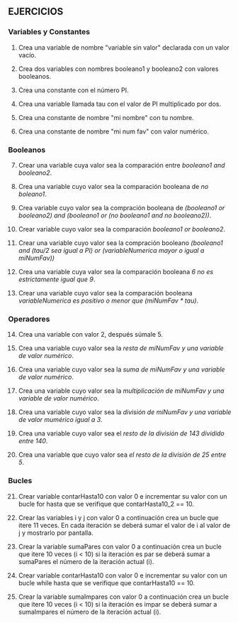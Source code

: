 ## EJERCICIOS

### Variables y Constantes

1. Crea una variable de nombre "variable sin valor" declarada con un valor vacío.

2. Crea dos variables con nombres booleano1 y booleano2 con valores booleanos. 

3. Crea una constante con el número PI.

4. Crea una variable llamada tau con el valor de PI multiplicado por dos.

5. Crea una constante de nombre "mi nombre" con tu nombre.

6. Crea una constante de nombre "mi num fav" con valor numérico.

### Booleanos

7. Crear una variable cuya valor sea la comparación entre *booleano1 and booleano2*. 

8. Crea una variable cuyo valor sea la comparación booleana de *no boleano1*.

9. Crea variable cuyo valor sea la compración booleana de *(booleano1 or booleano2) and (booleano1 or (no booleano1 and no booleano2))*.

10. Crear variable cuyo valor sea la comparación *booleano1 or booleano2*.

11. Crear una variable cuyo valor sea la compración booleano *(booleano1 and (tau/2 sea igual a PI) or (variableNumerica mayor o igual a miNumFav))*

12. Crea una variable cuya valor sea la comparación booleana *6 no es estrictamente igual que 9*.

13. Crear una variable cuyo valor sea la comparación booleana *variableNumerica es positivo o menor que (miNumFav * tau)*.

### Operadores

14. Crea una variable con valor 2, después súmale 5.

15. Crea una variable cuyo valor sea la *resta de miNumFav y una variable de valor numérico*.

16. Crea una variable cuyo valor sea la *suma de miNumFav y una variable de valor numérico*.

17. Crea una variable cuyo valor sea la *multiplicación de miNumFav y una variable de valor numérico*.

18. Crea una variable cuyo valor sea la *división de miNumFav y una variable de valor mumérico igual a 3*.

19. Crea una variable cuyo valor sea el *resto de la división de 143 dividido entre 140*.

20. Crea una variable que cuyo valor sea *el resto de la división de 25 entre 5*.

### Bucles

21. Crear variable contarHasta10 con valor 0 e incrementar su valor con un bucle for hasta que se verifique que contarHasta10_2 == 10.

22. Crear las variables i y j con valor 0 a continuación crea un bucle que itere 11 veces. En cada iteración se deberá sumar el valor de i al valor de j y mostrarlo por pantalla. 

23. Crear la variable sumaPares con valor 0 a continuación crea un bucle que itere 10 veces (i < 10) si la iteración es par se deberá sumar a sumaPares el número de la iteración actual (i).

24. Crear variable contarHasta10 con valor 0 e incrementar su valor con un bucle while hasta que se verifique que contarHasta10 == 10.

25. Crear la variable sumaImpares con valor 0 a continuación crea un bucle que itere 10 veces (i < 10) si la iteración es impar se deberá sumar a sumaImpares el número de la iteración actual (i).
